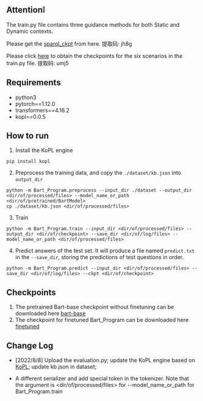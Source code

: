 ## Attention❕
The train.py file contains three guidance methods for both Static and Dynamic contexts.

Please get the [sparql_ckpt](https://pan.baidu.com/s/1aoxuB0u8lBt_SThfV6J6cw) from here.
提取码: jh8g

Please click [here](https://pan.baidu.com/s/1WnnSs8QhB9gg-hxmiom4tA) to obtain the checkpoints for the six scenarios in the train.py file.
提取码: umj5

## Requirements
- python3
- pytorch==1.12.0
- transformers==4.16.2
- kopl==0.0.5

## How to run
1. Install the KoPL engine
```
pip install kopl
```
2. Preprocess the training data, and copy the `./dataset/kb.json` into `output_dir`
```
python -m Bart_Program.preprocess --input_dir ./dataset --output_dir <dir/of/processed/files> --model_name_or_path <dir/of/pretrained/BartModel>
cp ./dataset/kb.json <dir/of/processed/files>
```
3. Train
```
python -m Bart_Program.train --input_dir <dir/of/processed/files> --output_dir <dir/of/checkpoint> --save_dir <dir/of/log/files> --model_name_or_path <dir/of/processed/files>
```
4. Predict answers of the test set. It will produce a file named `predict.txt` in the `--save_dir`, storing the predictions of test questions in order.
```
python -m Bart_Program.predict --input_dir <dir/of/processed/files> --save_dir <dir/of/log/files> --ckpt <dir/of/checkpoint>
```

## Checkpoints
1. The pretrained Bart-base checkpoint without finetuning can be downloaded here [bart-base](https://cloud.tsinghua.edu.cn/f/3b59ec6c43034cfc8841/?dl=1)
2. The checkpoint for finetuned Bart_Program can be downloaded here [finetuned](https://cloud.tsinghua.edu.cn/f/5b82ae04f9f64d1c8d1d/?dl=1)

## Change Log

- [2022/8/8] Upload the evaluation.py; update the KoPL engine based on [KoPL](https://github.com/THU-KEG/KoPL); update kb.json in dataset; 

- A different serializer and add special token in the tokenizer. Note that the argument is <dir/of/processed/files> for --model_name_or_path for Bart_Program.train
